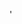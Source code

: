 
 '<script>의 적당한 위치는?'
 일반적으로 <script> 태그는 <head>안에다 많이 두지만, 
 UX를 향상시키기 위해서는 <body>의 가장 아래부분에 놔두는 것이 맞다. 
 이는 <head> 안에다가 두면 먼저 <script>의 http request(GET)을 
 먼저 다 끝내고 스크립트의 실행을 다 끝내고난 다음에 HTML을 로드하기 
 때문에 사용자의 입장에서 페이지가 로드되는 체감이 자바스크립트의 규모나 
 네트워크상태에 따라서 달라질 수 있기 때문이다. 
 물론 <script>의 종류에 따라서 <head>에 두는 것이 좋기도 하지만 
 현재 90%이상의 웹 사이트에서 사용되는 자바스크립트라면 
 <body> 뒷부분에 둬도 상관없고, 0.2초라도 페이지가 빨리 뜨는 것은 
 사용자를 묶어두거나 재방문을 유도할 수 있는 아주 사소한 개선점이다. 
 반면 CSS를 부르는 <link>는 <head> 안에 두는 것이 유리하다. 
 왜일까 생각해보면 답은 쉽다. 
 먼저 스타일이 설정된 상태에서 HTML을 로드하는 거랑 HTML을 
 일단 로드하고 스타일을 적용하는 것이랑 사용자의 입장에서 
 후자는 전체적인 UI에 한번의 변화가 있기 때문에 UX상 안 좋기 때문이다.


클로져
- scope는 다음의 명령어들을 호출할 때 새로 생성하게 되고, 
 일반적인 for, switch 등의 블럭{}에 의해서 구분되지 않는다.

 *function
 *with
 *catch
 - scope는 비동기 함수가 호출될 때까지 계속해서 지속되어 참고된다. 
 이를 새로운 scope를 생성함으로써 
 비동기적으로 호출 될 때의 scope를 조율할 수 있다.

함수
 함수는 변수로, 인자로, 리턴값으로, scope를 생성할 때 다양하게 활용된다.
 함수를 선언하는 방법은 크게 function declaration과 function expression이 있다. 
 new Function()을 통해서 스트링으로 함수를 동적으로 생성할 수 있다.
 function declaration은 컴파일 타임, 정확히는 외부 함수/글로벌 환경이 생성될때 파싱된다.
 function expression은 해당하는 줄이 실행 될 때 파싱된다.
 멤버 변수로 정의할 때/변수로 활용할 때 function expression이 유용하다.
 대체적인 퍼포먼스는 function declaration이 좋지만 단정할 수는 없다.